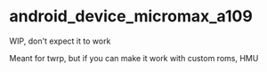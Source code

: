 # android_device_micromax_a109
WIP, don't expect it to work

Meant for twrp, but if you can make it work with custom roms, HMU

